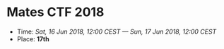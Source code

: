 # Mates CTF 2018

* Time: *Sat, 16 Jun 2018, 12:00 CEST — Sun, 17 Jun 2018, 12:00 CEST*
* Place: **17th**

